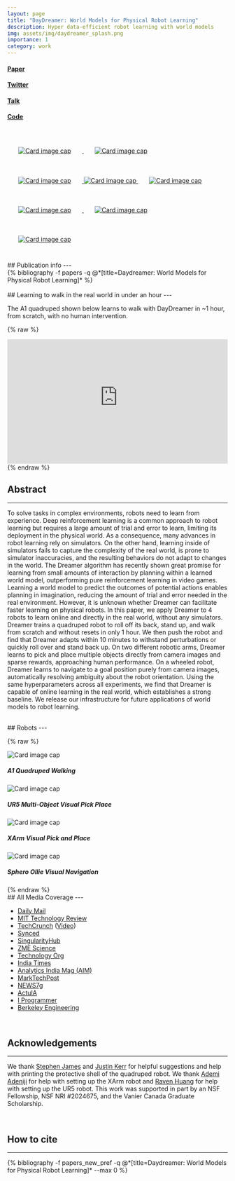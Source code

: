 ```yaml
---
layout: page
title: "DayDreamer: World Models for Physical Robot Learning"
description: Hyper data-efficient robot learning with world models
img: assets/img/daydreamer_splash.png
importance: 1
category: work
---
```


<div class="row">
    <div class="text-center col-3 col-sm-3 mt-3 mt-md-0">
        <h4><a href="https://arxiv.org/pdf/2206.14176.pdf">Paper<br/><i class="fas fa-file-pdf"></i></a></h4>
    </div>
    <div class="text-center col-3 col-sm-3 mt-3 mt-md-0">
        <h4><a href="https://twitter.com/danijarh/status/1542170248706609152">Twitter<br/><i class="fab fa-x-twitter"></i></a></h4>
    </div>
    <div class="text-center col-3 col-sm-3 mt-3 mt-md-0">
        <h4><a href="https://www.youtube.com/watch?v=A6Rg0qRwTYs">Talk<br/><i class="fab fa-youtube"></i></a></h4>
    </div>
    <div class="text-center col-3 col-sm-3 mt-3 mt-md-0">
        <h4><a href="https://github.com/danijar/daydreamer">Code<br/><i class="fas fa-file-code"></i></a></h4>
    </div>
</div>

<br/>

<div class="row justify-content-sm-center gx-5 gy-5">
    <a href="https://www.dailymail.co.uk/sciencetech/article-11024615/Robot-dog-walk-ONE-hour-training-scientists-hope-play-fetch-future.html" class="col col-6 col-sm-4 col-md-3 col-lg-3 col-xl-3 mb-2">
        <img style="padding: 5% 5% 5% 5%;" class="card-img border bg-white rounded" src="/assets/img/dailymail.png"
          alt="Card image cap"> 
    </a>
    <a href="https://www.technologyreview.com/2022/07/18/1056059/robot-dog-ai-reinforcement/" class="col col-6 col-sm-4 col-md-3 col-lg-3 col-xl-3 mb-2">
        <img style="padding: 5% 5% 5% 5%;" class="card-img border bg-white rounded" src="/assets/img/mittechreview.png"
          alt="Card image cap"> 
    </a>
    <a href="https://techcrunch.com/2022/07/21/berkeley-shows-off-accelerated-learning-that-puts-robots-on-their-feet-in-minutes/" class="col col-6 col-sm-4 col-md-3 col-lg-3 col-xl-3 mb-2">
        <img style="padding: 5% 5% 5% 5%;" class="card-img border bg-white rounded" src="/assets/img/techcrunch.png"
          alt="Card image cap"> 
    </a>
    <a href="https://techxplore.com/news/2022-07-daydreamer-algorithm-quickly-robots-behaviors.html" class="col col-6 col-sm-4 col-md-3 col-lg-3 col-xl-3 mb-2">
        <img class="card-img bg-white rounded" src="/assets/img/techxplore.png"
          alt="Card image cap"> 
    </a>
    <a href="https://www.bbc.co.uk/programmes/m001ph7q?at_medium=social&at_campaign=Social_Flow&at_link_id=31E9265C-3ABA-11EE-AC4C-3A0479A687CD&at_campaign_type=owned&at_format=video&at_ptr_name=twitter&at_link_type=web_link&at_bbc_team=editorial&" class="col col-6 col-sm-4 col-md-3 col-lg-3 col-xl-3 mb-2">
        <img style="padding: 5% 5% 5% 5%;" class="card-img border bg-white rounded" src="/assets/img/bbc_one.png"
          alt="Card image cap"> 
    </a>
    <a href="https://www.reddit.com/r/ChatGPT/comments/142bzk3/selflearning_of_the_robot_in_1_hour/?utm_source=share&utm_medium=web3x&utm_name=web3xcss&utm_term=1&utm_content=share_button" class="col col-6 col-sm-4 col-md-3 col-lg-3 col-xl-3 mb-2">
        <img style="padding: 5% 5% 5% 5%;" class="card-img border bg-white rounded" src="/assets/img/reddit_logo.png"
          alt="Card image cap"> 
    </a>
    <a href="https://engineering.berkeley.edu/news/2022/10/step-by-step/" class="col col-6 col-sm-4 col-md-3 col-lg-3 col-xl-3 mb-2">
        <img style="padding: 5% 5% 5% 5%;" class="card-img border bg-white rounded" src="/assets/img/ucbengineering.webp"
          alt="Card image cap"> 
    </a>
    <a href="https://www.youtube.com/watch?v=h8AUJwPdTIE&t=1s" class="col col-6 col-sm-4 col-md-3 col-lg-3 col-xl-3 mb-2">
        <img style="padding: 5% 5% 5% 5%;" class="card-img border bg-white rounded" src="/assets/img/techcrunch_robotics.png"
          alt="Card image cap"> 
    </a>
</div>

<br/>
## Publication info
---

<div class="publications">
{% bibliography -f papers -q @*[title=Daydreamer: World Models for Physical Robot Learning]* %}
</div>

<br/>
## Learning to walk in the real world in under an hour
---

The A1 quadruped shown below learns to walk with DayDreamer in ~1 hour, from scratch, with no human intervention.


{% raw %}
<p style="position: relative; text-align: center; height: 0; padding-bottom: 56.25%; margin-bottom: 0;">
<iframe frameborder="0" style="position: absolute; top: 0; left: 0; width: 100%; height: 100%; margin-bottom: -.5em" src="https://www.youtube-nocookie.com/embed/xAXvfVTgqr0?rel=0" allowfullscreen=""></iframe>
</p>
{% endraw %}


<br/>

## Abstract
---

To solve tasks in complex environments, robots need to learn from experience.
Deep reinforcement learning is a common approach to robot learning but requires
a large amount of trial and error to learn, limiting its deployment in the
physical world. As a consequence, many advances in robot learning rely on
simulators. On the other hand, learning inside of simulators fails to capture
the complexity of the real world, is prone to simulator inaccuracies, and the
resulting behaviors do not adapt to changes in the world. The Dreamer algorithm
has recently shown great promise for learning from small amounts of interaction
by planning within a learned world model, outperforming pure reinforcement
learning in video games. Learning a world model to predict the outcomes of
potential actions enables planning in imagination, reducing the amount of trial
and error needed in the real environment. However, it is unknown whether
Dreamer can facilitate faster learning on physical robots. In this paper, we
apply Dreamer to 4 robots to learn online and directly in the real world,
without any simulators. Dreamer trains a quadruped robot to roll off its back,
stand up, and walk from scratch and without resets in only 1 hour. We then push
the robot and find that Dreamer adapts within 10 minutes to withstand
perturbations or quickly roll over and stand back up. On two different robotic
arms, Dreamer learns to pick and place multiple objects directly from camera
images and sparse rewards, approaching human performance. On a wheeled robot,
Dreamer learns to navigate to a goal position purely from camera images,
automatically resolving ambiguity about the robot orientation. Using the same
hyperparameters across all experiments, we find that Dreamer is capable of
online learning in the real world, which establishes a strong baseline. We
release our infrastructure for future applications of world models to robot
learning.

<br/>
## Robots
---

{% raw %}
<div class="card-deck">
  <div class="card">
    <img class="card-img-top" src="https://imagedelivery.net/3j6TRSJdJ6zKbW2C_AD0hA/fada8d6d-ea88-4326-4d1b-c7dd99c75e00/public" alt="Card image cap">
    <div class="card-body">
      <h5 class="card-title text-center">A1 Quadruped Walking</h5>
    </div>
  </div>
  <div class="card">
    <img class="card-img-top" src="https://imagedelivery.net/3j6TRSJdJ6zKbW2C_AD0hA/ab2132c2-1466-4a35-8280-05f5e5b57500/public" alt="Card image cap">
    <div class="card-body">
      <h5 class="card-title text-center">UR5 Multi-Object Visual Pick Place</h5>
    </div>
  </div>
  <div class="card">
    <img class="card-img-top" src="https://imagedelivery.net/3j6TRSJdJ6zKbW2C_AD0hA/7bad5268-6ec3-4155-1829-b58b7b675300/public" alt="Card image cap">
    <div class="card-body">
      <h5 class="card-title text-center">XArm Visual Pick and Place</h5>
    </div>
  </div>
  <div class="card">
    <img class="card-img-top" src="https://imagedelivery.net/3j6TRSJdJ6zKbW2C_AD0hA/c004b964-cc0e-46c9-30eb-b152365dc300/public" alt="Card image cap">
    <div class="card-body">
      <h5 class="card-title text-center">Sphero Ollie Visual Navigation</h5>
    </div>
  </div>
</div>
{% endraw %}

<br/>
## All Media Coverage
---

<ul>
  <li><a href="https://www.dailymail.co.uk/sciencetech/article-11024615/Robot-dog-walk-ONE-hour-training-scientists-hope-play-fetch-future.html">Daily Mail</a></li>
  <li><a href="https://www.technologyreview.com/2022/07/18/1056059/robot-dog-ai-reinforcement/">MIT Technology Review</a></li>
  <li><a href="https://techcrunch.com/2022/07/21/berkeley-shows-off-accelerated-learning-that-puts-robots-on-their-feet-in-minutes/">TechCrunch</a> (<a href="https://www.youtube.com/watch?v=h8AUJwPdTIE">Video</a>)</li>
  <li><a href="https://syncedreview.com/2022/07/04/learning-without-simulations-uc-berkeleys-daydreamer-establishes-a-strong-baseline-for-real-world-robotic-training/">Synced</a></li>
  <li><a href="https://singularityhub.com/2022/08/08/this-robot-dog-has-an-ai-brain-and-taught-itself-to-walk-in-just-an-hour/">SingularityHub</a></li>
  <li><a href="https://www.zmescience.com/science/robot-teaches-itself-to-walk-235242/">ZME Science</a></li>
  <li><a href="https://www.technology.org/2022/06/29/daydreamer-world-models-for-physical-robot-learning/">Technology Org</a></li>
  <li><a href="https://www.indiatimes.com/technology/science-and-future/robot-dog-taught-itself-how-to-walk-575118.html">India Times</a></li>
  <li><a href="https://analyticsindiamag.com/this-robot-used-dreamer-algorithm-to-learn-walking-in-60-minutes/">Analytics India Mag (AIM)</a></li>
  <li><a href="https://www.marktechpost.com/2022/07/05/uc-berkeley-researchers-use-a-dreamer-world-model-to-train-a-variety-of-real-world-robots-to-learn-from-experience/">MarkTechPost</a></li>
  <li><a href="https://news7g.com/daydreamer-world-model-for-learning-robot-physics/">NEWS7g</a></li>
  <li><a href="https://www.actuia.com/actualite/daydreamer-former-les-robots-dans-le-monde-reel-grace-a-lapprentissage-par-renforcement-en-ligne/">ActuIA</a></li>
  <li><a href="https://www.i-programmer.info/news/105-artificial-intelligence/15646-robot-dog-from-rolling-on-floor-to-walking-in-1-hour.html">I Programmer</a></li>
  <li><a href="https://engineering.berkeley.edu/news/2022/10/step-by-step/">Berkeley Engineering</a></li>
</ul>

<br/>

## Acknowledgements
---
We thank <a href="https://stepjam.github.io/">Stephen James</a> and <a href="https://kerrj.github.io/">Justin Kerr</a> for helpful suggestions and help with
printing the protective shell of the quadruped robot. We thank <a href="https://www.linkedin.com/in/ademi-adeniji">Ademi Adeniji</a> for help with setting up
the XArm robot and <a href="https://twitter.com/ravenhuang4?lang=en">Raven Huang</a> for help with setting up the UR5 robot. This work was supported
in part by an NSF Fellowship, NSF NRI #2024675, and the Vanier Canada Graduate Scholarship.

<br/>

## How to cite
---
<div class="publications">
{% bibliography -f papers_new_pref -q @*[title=Daydreamer: World Models for Physical Robot Learning]* --max 0 %}
</div>